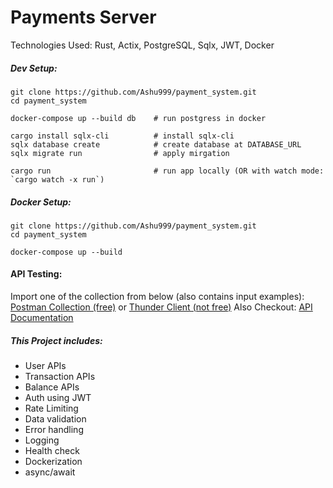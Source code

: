 # Payments Server

Technologies Used: Rust, Actix, PostgreSQL, Sqlx, JWT, Docker  

##### Dev Setup:
```shell
git clone https://github.com/Ashu999/payment_system.git
cd payment_system

docker-compose up --build db    # run postgress in docker

cargo install sqlx-cli          # install sqlx-cli
sqlx database create            # create database at DATABASE_URL
sqlx migrate run                # apply mirgation

cargo run                       # run app locally (OR with watch mode: `cargo watch -x run`)
```

##### Docker Setup:
```shell
git clone https://github.com/Ashu999/payment_system.git
cd payment_system

docker-compose up --build
```

#### API Testing:
Import one of the collection from below (also contains input examples):
[Postman Collection (free)](./docs/postman-collection-payment_system.json) or [Thunder Client (not free)](./docs/thunder-client-collection_payment_system.json)
Also Checkout: [API Documentation](./docs/openapi.yaml)

##### This Project includes:
- User APIs
- Transaction APIs
- Balance APIs
- Auth using JWT
- Rate Limiting
- Data validation
- Error handling
- Logging
- Health check
- Dockerization
- async/await
